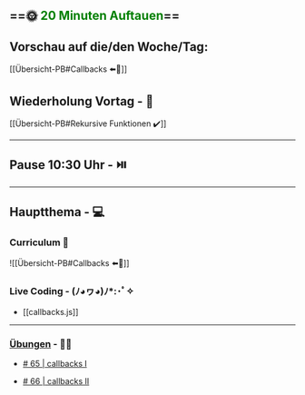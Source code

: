 ## ==🌞 <font style="color:green">20 Minuten Auftauen</font>==

## Vorschau auf die/den Woche/Tag:

[[Übersicht-PB#Callbacks ⬅️👀]]

## Wiederholung Vortag  - 📖

[[Übersicht-PB#Rekursive Funktionen ✔️]]

---

## Pause 10:30 Uhr - ⏯️

---

## Hauptthema - 💻

### Curriculum 📝

![[Übersicht-PB#Callbacks ⬅️👀]]

### Live Coding -  (ﾉ◕ヮ◕)ﾉ*:･ﾟ✧

-   [[callbacks.js]]


---

### [Übungen](https://classroom.github.com/classrooms/113973596-fbw-wd-22-d07-ubungsaufgaben) - 🏋️‍♂️

- [# 65 | callbacks I](https://github.com/DigitalCareerInstitute/PB-Functions-Callback-1) 
  
- [# 66 | callbacks II](https://github.com/DigitalCareerInstitute/PB-Functions-Callback-2/tree/master)

